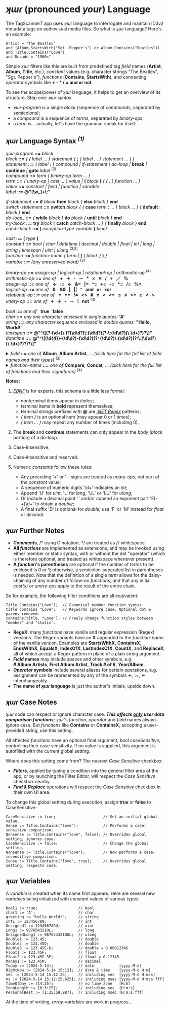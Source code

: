 ﻿# _ʞɯɾ_ (pronounced _your_) Language  
  
The TagScanner7 app uses _ʞɯɾ_ language to interrogate and maintain ID3v2 metadata tags on audiovisual media files. So what is _ʞɯɾ_ language? Here's an example:  
  
    Artist = "The Beatles"  
    and (Album.StartsWith("Sgt. Pepper's") or Album.Contains("Beatles"))  
    and Title.Contains("Love")  
    and Decade = "1960s"  
  
Simple _ʞɯɾ_ filters like this are built from predefined tag _field_ names (**Artist**, **Album**, **Title**, etc.), _constant_ values (e.g. character strings "The Beatles", "Sgt. Pepper's"), _functions_ (**Contains**, **StartsWith**), and connecting _operator_ symbols like **+&nbsp;-&nbsp;*&nbsp;/&nbsp;=&nbsp;and&nbsp;or&nbsp;not**.  
  
To see the scope/power of _ʞɯɾ_ language, it helps to get an overview of its structure. Step one: _ʞɯɾ_ _syntax_.  
  
- _ʞɯɾ-program_ is a single _block_ (sequence of _compounds_, separated by semicolons);  
- a _compound_ is a sequence of _terms_, separated by _binary-ops_;  
- a _term_ is... actually, let's have the grammar speak for itself:  
  
## _ʞɯɾ_ Language Syntax <sup><i>(1)</i></sup>  
  
_ʞɯɾ-program_ **\:\:=** _block_  
_block_ **\:\:=** _\{ \{ label ... \} statement \{_ **\;** _\{ label ... \} statement ... \} \}_  
_statement_ **\:\:=** _\{ label_ **\:** _\} compound | if-statement | do-loop |_ **break** _|_ **continue** _|_ **goto** _label_&nbsp;<sup>(2)</sup>  
_compound_ **\:\:=** _term \{ binary-op term ... \}_  
_term_ **\:\:=** _\{ unary-op | cast ... \} value |_ **(** _block_ **)** _\{ \{_ **.** _\} function ... \}_  
_value_ **\:\:=** _constant | field | function | variable_  
_label_ **\:\:=** **\@\"\[\w\_]+\\:"**  
  
_if-statement_ **\:\:=** **if** _block_ **then** _block \{_ **else** _block \}_ **end**  
_switch-statement_ **\:\:=** **switch** _block \{ \{_ **case** _term_ **:** _... \} block ... \} \{_ **default** **:** _block \}_ **end**  
_do-loop__ **\:\:=** _\{_ **while** _block \}_ **do** _block \{_ **until** _block \}_ **end**  
_try-block_ **\:\:=** **try** _block \{_ **catch** _catch-block ... \} \{_ **finally** _block \}_ **end**  
_catch-block_ **\:\:=** **(** _exception-type variable_ **)** _block_
  
_cast_ **\:\:=** **(** _type_ **)**  
_constant_ **\:\:=** _bool | char | datetime | decimal | double | float | int | long | string | timespan | uint | ulong_&nbsp;<sup>(3,5)</sup>  
_function_ **\:\:=** _function-name \{ term |_ **\(** _\{ block \}_ **\)** _\}_  
_variable_ **\:\:=** _(any unreserved word)_&nbsp;<sup>(3)</sup>  
  
_binary-op_ **\:\:=** _assign-op | logical-op | relational-op | arithmetic-op_&nbsp;<sup>(4)</sup>  
_arithmetic-op_ **\:\:=** _one of_ &nbsp; **+&nbsp;&nbsp; ＋&nbsp;&nbsp; -&nbsp;&nbsp; －&nbsp;&nbsp; \*&nbsp;&nbsp; ×&nbsp;&nbsp; ✕&nbsp;&nbsp; /&nbsp;&nbsp; ÷&nbsp;&nbsp; ／&nbsp;&nbsp; %**  
_assign-op_ **\:\:=** _one of_ &nbsp; **\<-&nbsp;&nbsp; :=&nbsp;&nbsp; ←&nbsp;&nbsp; &=&nbsp;&nbsp; |=&nbsp;&nbsp; \^=&nbsp;&nbsp; +=&nbsp;&nbsp; -=&nbsp;&nbsp; \*=&nbsp;&nbsp; /=&nbsp;&nbsp; %=**  
_logical-op_ **\:\:=** _one of_ &nbsp; **& &nbsp;&nbsp; &&&nbsp;&nbsp; |&nbsp;&nbsp; ||&nbsp;&nbsp; ^&nbsp;&nbsp; and&nbsp;&nbsp; or&nbsp;&nbsp; xor**  
_relational-op_ **\:\:=** _one of_ &nbsp; **=&nbsp;&nbsp; ==&nbsp;&nbsp; !=&nbsp;&nbsp; <>&nbsp;&nbsp; #&nbsp;&nbsp; ≠&nbsp;&nbsp; <&nbsp;&nbsp; \<=&nbsp;&nbsp; ≤&nbsp;&nbsp; ≯&nbsp;&nbsp; >=&nbsp;&nbsp; ≥&nbsp;&nbsp; ≮&nbsp;&nbsp; >**  
_unary-op_ **\:\:=** _one of_ &nbsp; **+&nbsp;&nbsp; ＋&nbsp;&nbsp; -&nbsp;&nbsp; －&nbsp;&nbsp; !&nbsp;&nbsp; not**&nbsp;<sup>(4)</sup>  
  
_bool_ **\:\:=** _one of_ &nbsp; **true&nbsp;&nbsp; false**  
_char_ **\:\:=** _any one character enclosed in single quotes:_ **'A'**  
_string_ **\:\:=** _any character sequence enclosed in double quotes:_ **"Hello, World!"**  
_timespan_ **\:\:=** **@"\^\\[(?:(\d+)\\.)?(\d\d?)\\:(\d\d?)(?:\\:(\d\d?)(\\.\d+)?)?\\]"**  
_datetime_ **\:\:=** **@"\^\\[(\d{4})-(\d\d?)\-(\d\d?)(?: (\d\d?)\\:(\d\d?)(?:\\:(\d\d?)(\\.\d+)?)?)?\\]"**  

<details><summary><i>field</i> <b>::=</b> <i>one of</i> <b>Album</b><i>,</i> <b>Album&nbsp;Artist</b><i>,</i> ... <i>(click here for the full list of field names and their types)</i>&nbsp;<sup>(3)</sup></summary>  
<blockquote>
<br>
<b>Album</b> <i>(string)</i><br>
<b>Album Artist</b> <i>(string)</i><br>
<b>Album Artists</b> <i>(string[])</i><br>
<b># Album Artists</b> <i>(int)</i><br>
<b>Album Artists (sorted)</b> <i>(string[])</i><br>
<b># Album Artists (sorted)</b> <i>(int)</i><br>
<b>Album Gain</b> <i>(string)</i><br>
<b>Album Peak</b> <i>(string)</i><br>
<b>Album (sort by)</b> <i>(string)</i><br>
<b>Amazon ID</b> <i>(string)</i><br>
<b>Artist</b> <i>(string)</i><br>
<b>Artists</b> <i>(string[])</i><br>
<b># Artists</b> <i>(int)</i><br>
<b>Artists (joined)</b> <i>(string)</i><br>
<b>Audio Bit Rate</b> <i>(int)</i><br>
<b># Audio Channels</b> <i>(int)</i><br>
<b>Audio Sample Rate</b> <i>(int)</i><br>
<b>BPM</b> <i>(int)</i><br>
<b># Bits Per Sample</b> <i>(int)</i><br>
<b>Century</b> <i>(string)</i><br>
<b>Classical?</b> <i>(Logical)</i><br>
<b>Codecs</b> <i>(string)</i><br>
<b>Comments</b> <i>(string)</i><br>
<b>Composer</b> <i>(string)</i><br>
<b>Composers</b> <i>(string[])</i><br>
<b># Composers</b> <i>(int)</i><br>
<b>Composers (sorted)</b> <i>(string[])</i><br>
<b># Composers (sorted)</b> <i>(int)</i><br>
<b>Conductor</b> <i>(string)</i><br>
<b>Copyright</b> <i>(string)</i><br>
<b>Decade</b> <i>(string)</i><br>
<b>Disc #</b> <i>(int)</i><br>
<b>Disc # of #</b> <i>(string)</i><br>
<b>Disc & Track #</b> <i>(string)</i><br>
<b># Discs</b> <i>(int)</i><br>
<b>Duration</b> <i>(TimeSpan)</i><br>
<b>Empty?</b> <i>(Logical)</i><br>
<b>File Attributes</b> <i>(string)</i><br>
<b>File Created</b> <i>(DateTime)</i><br>
<b>File Created (UTC)</b> <i>(DateTime)</i><br>
<b>File Extension</b> <i>(string)</i><br>
<b>File Accessed</b> <i>(DateTime)</i><br>
<b>File Accessed (UTC)</b> <i>(DateTime)</i><br>
<b>File Modified</b> <i>(DateTime)</i><br>
<b>File Modified (UTC)</b> <i>(DateTime)</i><br>
<b>File Name</b> <i>(string)</i><br>
<b>File Name (no ext)</b> <i>(string)</i><br>
<b>File Path</b> <i>(string)</i><br>
<b>File Size</b> <i>(long)</i><br>
<b>File Status</b> <i>(FileStatus)</i><br>
<b>First Album Artist</b> <i>(string)</i><br>
<b>First Album Artist (sorted)</b> <i>(string)</i><br>
<b>First Artist</b> <i>(string)</i><br>
<b>First Composer</b> <i>(string)</i><br>
<b>First Composer (sorted)</b> <i>(string)</i><br>
<b>First Genre</b> <i>(string)</i><br>
<b>First Performer</b> <i>(string)</i><br>
<b>First Performer (sorted)</b> <i>(string)</i><br>
<b>Genre</b> <i>(string)</i><br>
<b>Genres</b> <i>(string[])</i><br>
<b># Genres</b> <i>(int)</i><br>
<b>Grouping</b> <i>(string)</i><br>
<b>Image Altitude</b> <i>(double)</i><br>
<b>Image Creator</b> <i>(string)</i><br>
<b>Image Date/Time</b> <i>(DateTime)</i><br>
<b>Image Exposure Time</b> <i>(double)</i><br>
<b>Image 'F' Number</b> <i>(double)</i><br>
<b>Image Focal Length</b> <i>(double)</i><br>
<b>Image Focal Length (35mm)</b> <i>(int)</i><br>
<b>Image ISO Speed</b> <i>(int)</i><br>
<b>Image Keywords</b> <i>(string[])</i><br>
<b>Image Latitude</b> <i>(double)</i><br>
<b>Image Longitude</b> <i>(double)</i><br>
<b>Image Make</b> <i>(string)</i><br>
<b>Image Model</b> <i>(string)</i><br>
<b>Image Orientation</b> <i>(ImageOrientation)</i><br>
<b>Image Rating</b> <i>(int)</i><br>
<b>Image Software</b> <i>(string)</i><br>
<b>Invariant End Position</b> <i>(long)</i><br>
<b>Invariant Start Position</b> <i>(long)</i><br>
<b>Lyrics</b> <i>(string)</i><br>
<b>Media Description</b> <i>(string)</i><br>
<b>Media Types</b> <i>(MediaTypes)</i><br>
<b>Millennium</b> <i>(string)</i><br>
<b>Mime Type</b> <i>(string)</i><br>
<b>MusicBrainz Artist ID</b> <i>(string)</i><br>
<b>MusicBrainz Disc ID</b> <i>(string)</i><br>
<b>MusicBrainz Release Artist ID</b> <i>(string)</i><br>
<b>MusicBrainz Release Country</b> <i>(string)</i><br>
<b>MusicBrainz Release ID</b> <i>(string)</i><br>
<b>MusicBrainz Release Status</b> <i>(string)</i><br>
<b>MusicBrainz Release Type</b> <i>(string)</i><br>
<b>MusicBrainz Track ID</b> <i>(string)</i><br>
<b>MusicIP PUID</b> <i>(string)</i><br>
<b>Performers</b> <i>(string[])</i><br>
<b># Performers</b> <i>(int)</i><br>
<b>Performers (joined, sorted)</b> <i>(string)</i><br>
<b>Performers (sorted)</b> <i>(string[])</i><br>
<b># Performers (sorted)</b> <i>(int)</i><br>
<b>Photo Height</b> <i>(int)</i><br>
<b>Photo Quality</b> <i>(int)</i><br>
<b>Photo Width</b> <i>(int)</i><br>
<b>Pictures</b> <i>(string)</i><br>
<b># Pictures</b> <i>(Picture[])</i><br>
<b>Possibly Corrupt?</b> <i>(Logical)</i><br>
<b>Tag Types</b> <i>(TagTypes)</i><br>
<b>Tag Types on Disk</b> <i>(TagTypes)</i><br>
<b>Title</b> <i>(string)</i><br>
<b>Title (sort by)</b> <i>(string)</i><br>
<b># Tracks</b> <i>(int)</i><br>
<b>Track Gain</b> <i>(string)</i><br>
<b>Track #</b> <i>(int)</i><br>
<b>Track # of #</b> <i>(string)</i><br>
<b>Track Peak</b> <i>(string)</i><br>
<b>Video Height</b> <i>(int)</i><br>
<b>Video Width</b> <i>(int)</i><br>
<b>Year</b> <i>(int)</i><br>
<b>Year/Album</b> <i>(string)</i><br>
</blockquote>
</details>  

<details><summary><i>function-name</i> <b>::=</b> <i>one of</i> <b>Compare</b><i>,</i> <b>Concat</b><i>,</i> ... <i>(click here for the full list of functions and their signatures)</i>&nbsp;<sup>(4)</sup></summary>  
<blockquote>
<br><b><i>String Functions</i></b><br><br>
<i>int</i> <b>Compare</b><i>(this string strA, string strB, bool caseSensitive)</i><br>
<i>string</i> <b>Concat</b><i>(params object[] values)</i><br>
<i>string</i> <b>Concat_2</b><i>(this string s, string t)</i><br>
<i>string</i> <b>Concat_3</b><i>(this string s, string t, string u)</i><br>
<i>string</i> <b>Concat_4</b><i>(this string s, string t, string u, string v)</i><br>
<i>bool</i> <b>Contains</b><i>(this string input, string pattern, bool caseSensitive)</i><br>
<i>bool</i> <b>ContainsX</b><i>(this string input, string pattern, bool caseSensitive)</i><br>
<i>int</i> <b>Count</b><i>(this string input, string pattern, bool caseSensitive)</i><br>
<i>int</i> <b>CountX</b><i>(this string input, string pattern, bool caseSensitive)</i><br>
<i>bool</i> <b>Empty</b><i>(this string input)</i><br>
<i>bool</i> <b>EndsWith</b><i>(this string input, string pattern, bool caseSensitive)</i><br>
<i>bool</i> <b>EndsWithX</b><i>(this string input, string pattern, bool caseSensitive)</i><br>
<i>bool</i> <b>Equals</b><i>(this string input, string pattern, bool caseSensitive)</i><br>
<i>bool</i> <b>EqualsX</b><i>(this string input, string pattern, bool caseSensitive)</i><br>
<i>string</i> <b>Format</b><i>(this string format, params object[] args)</i><br>
<i>int</i> <b>IndexOf</b><i>(this string input, string pattern, bool caseSensitive)</i><br>
<i>int</i> <b>IndexOfX</b><i>(this string input, string pattern, bool caseSensitive)</i><br>
<i>string</i> <b>Insert</b><i>(this string input, int startIndex, string value)</i><br>
<i>string</i> <b>Join</b><i>(this string separator, params object[] values)</i><br>
<i>int</i> <b>LastIndexOf</b><i>(this string input, string pattern, bool caseSensitive)</i><br>
<i>int</i> <b>LastIndexOfX</b><i>(this string input, string pattern, bool caseSensitive)</i><br>
<i>int</i> <b>Length</b><i>(this string input)</i><br>
<i>string</i> <b>Lower</b><i>(this string input)</i><br>
<i>string</i> <b>Remove</b><i>(this string input, int startIndex, int count)</i><br>
<i>string</i> <b>Replace</b><i>(this string input, string pattern, string replacement, bool caseSensitive)</i><br>
<i>string</i> <b>ReplaceX</b><i>(this string input, string pattern, string replacement, bool caseSensitive)</i><br>
<i>bool</i> <b>StartsWith</b><i>(this string input, string pattern, bool caseSensitive)</i><br>
<i>bool</i> <b>StartsWithX</b><i>(this string input, string pattern, bool caseSensitive)</i><br>
<i>string</i> <b>Substring</b><i>(this string input, int startIndex, int length)</i><br>
<i>string</i> <b>ToString</b><i>(this object input)</i><br>
<i>string</i> <b>Trim</b><i>(this string input)</i><br>
<i>string</i> <b>Upper</b><i>(this string input)</i><br>
<br><b><i>Math Functions</i></b><br><br>
<i>double</i> <b>Max</b><i>(this double x, double y)</i><br>
<i>double</i> <b>Min</b><i>(this double x, double y)</i><br>
<i>double</i> <b>Pow</b><i>(this double x, double y)</i><br>
<i>double</i> <b>Round</b><i>(this double value)</i><br>
<i>int</i> <b>Sign</b><i>(this double value)</i><br>
<i>double</i> <b>Truncate</b><i>(this double value)</i><br>
<br><b><i>I/O Functions</i></b><br><br>
<i>string</i> <b>Input</b><i>(this string prompt)</i><br>
<i>void</i> <b>Print</b><i>(params object[] values)</i><br>
<i>void</i> <b>PrintLine</b><i>(params object[] values)</i><br>
<br><b><i>Miscellaneous Functions</i></b><br><br>
<i>object</i> <b>IfThenElse</b><i>(bool condition, object consequent, object alternative)</i><br>
</blockquote>
</details>

**Notes:**  
1. <a href="https://en.wikipedia.org/wiki/Extended_Backus%E2%80%93Naur_form"><i><u>EBNF</u></i></a> is for experts, this schema is a little less formal:  
    - nonterminal items appear in _italics_;  
    - terminal items in **bold** represent themselves;  
    - terminal strings prefixed with **@** are <a href="https://learn.microsoft.com/en-us/dotnet/standard/base-types/regular-expressions"><i><u>.NET Regex</u></i></a> patterns;  
    - _\{ item \}_ is an optional item (may appear 0 or 1 times);  
    - _\{ item ... \}_ may repeat any number of times (including 0).  

2. The **break** and **continue** statements can only appear in the body (_block_ portion) of a _do-loop_.  
3. Case-insensitive.  
4. Case-insensitive and reserved.  
5. Numeric _constants_ follow these rules:  
   - Any preceding '+' or '-' signs are treated as _unary-ops_, not part of the _constant_ value;  
   - A sequence of numeric digits '\d+' indicates an _int_;  
   - Append 'U' for _uint_, 'L' for _long_, 'UL' or 'LU' for _ulong_;  
   - Or include a decimal point '.' and/or append an exponent part 'E[-+]\d+' to obtain a _double_;  
   - A final suffix 'D' is optional for _double_; use 'F' or 'M' instead for _float_ or _decimal_.  
  
## _ʞɯɾ_ Further Notes  
  
- ***Comments***, /* using C notation, */ are treated as // whitespace.  
- **All *functions*** are implemented as extensions, and may be invoked using either member or static syntax, with or without the dot "operator" (which is therefore optional, and treated as whitespace whenever present).  
- **A *function*'s parentheses** are optional if the number of _terms_ to be enclosed is 0 or 1; otherwise, a semicolon-separated list in parentheses is needed. Note that the definition of a single _term_ allows for the daisy-chaining of any number of follow-on _functions_, and that any initial _cast(s)_ or _unary-ops_ apply to the result of the entire chain.
  
So for example, the following filter conditions are all equivalent:  
  
    Title.Contains("Love");  // Canonical member function syntax.
    title contains "Love";   // Keywords ignore case. Optional dot & parens removed.
    contains(title, "Love"); // Freely change function styles between "member" and "static".
  
- **RegeX**: many _functions_ have vanilla and regular expression (Regex) versions. The Regex variants have an **X** appended to the _function-name_ of the vanilla version. Examples are **StartsWithX**, **ContainsX**, **EndsWithX**, **EqualsX**, **IndexOfX**, **LastIndexOfX**, **CountX**, and **ReplaceX**, all of which accept a Regex pattern in place of a plain string argument.  
- ***Field* names** may include spaces and other symbols, e.g. **\#&nbsp;Album&nbsp;Artists**, **First&nbsp;Album&nbsp;Artist**, **Track&nbsp;#&nbsp;of&nbsp;#**, **Year/Album**.  
- ***Operator* symbols** include several aliases for certain operations, e.g. assignment can be represented by any of the symbols \<-, :=, ← interchangeably.  
- **The name of _ʞɯɾ_ language** is just the author's initials, upside down.  
  
## _ʞɯɾ_ Case Notes  
  
_ʞɯɾ_ code can respect or ignore character case. ***This affects <u>only</u> user data comparison functions***; _ʞɯɾ_'s _function_, _operator_ and _field_ names always ignore case.  But _functions_ like **Contains** or **ContainsX**, accepting a user-provided string, use this setting.  
  
All affected _functions_ have an optional final argument, _bool caseSensitive_, controlling their case sensitivity. If no value is supplied, this argument is autofilled with the current global setting.  
  
Where does this setting come from? The nearest _Case Sensitive_ checkbox:  
  
- ***Filters***, applied by typing a condition into the general filter area of the app, or by launching the Filter Editor, will respect the _Case Sensitive_ checkbox nearby.  
- ***Find & Replace*** operations will respect the _Case Sensitive_ checkbox in their own UI area.  
  
To change this global setting during execution, assign **true** or **false** to CaseSensitive:  
  
    CaseSensitive := true;                     // Set an initial global value.
    Sense := Title.Contains("love");           // Performs a case-sensitive comparison.
    Nonsense := Title.Contains("love", false); // Overrides global setting, ignores case.
    CaseSensitive := false;                    // Change the global setting.
    Nonsense := Title.Contains("love");        // Now performs a case-insensitive comparison.
    Sense := Title.Contains("love", true);     // Overrides global setting, respects case.

## _ʞɯɾ_ Variables  
  
A _variable_ is created when its name first appears. Here are several new _variables_ being initialized with _constant_ values of various types:  
  
    bool1 := true;                  // bool  
    char1 := 'A';                   // char  
    greeting := "Hello World!";     // string  
    Int1 := 123456789;              // int  
    Unsigned1 := 123456789U;        // uint  
    Long1 := 9876543210L;           // long  
    UnsignedLong1 := 9876543210UL;  // ulong  
    Double1 := 123.45;              // double  
    Double2 := 123.45D;             // double  
    Double3 := 123.45E-6;           // double = 0.00012345  
    Float1 := 123.45F;              // float  
    Float2 := 123.45E-3F;           // float = 0.12345  
    Money1 := 123.45M;              // decimal  
    Today := [2024-5-14];           // date           [yyyy-M-d]  
    RightNow := [2024-5-14 15:12];  // date & time    [yyyy-M-d H:m]  
    sec := [2024-5-14 15:12:25];    // including sec  [yyyy-M-d H:m:s]  
    ms := [2024-5-14 15:12:25.625]; // including msec [yyyy-M-d H:m:s.fff]  
    TimeOfDay := [14:25];           // no time zone   [H:m]  
    SongLength := [0:3:25];         // including sec  [H:m:s]  
    PersonalBest := [1:25:59.987];  // including msec [H:m:s.fff]  

At the time of writing, _array-variables_ are work in progress...
